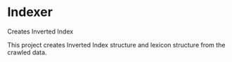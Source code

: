 # Indexer
Creates Inverted Index

This project creates Inverted Index structure and lexicon structure from the crawled data.
